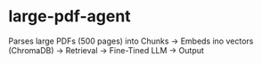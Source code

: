 # large-pdf-agent
Parses large PDFs (500 pages) into Chunks -> Embeds ino vectors (ChromaDB) -> Retrieval -> Fine-Tined LLM -> Output 
